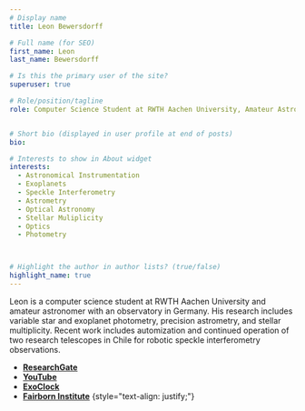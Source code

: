 ```yaml
---
# Display name
title: Leon Bewersdorff

# Full name (for SEO)
first_name: Leon
last_name: Bewersdorff

# Is this the primary user of the site?
superuser: true

# Role/position/tagline
role: Computer Science Student at RWTH Aachen University, Amateur Astronomer


# Short bio (displayed in user profile at end of posts)
bio:  

# Interests to show in About widget
interests:
  - Astronomical Instrumentation
  - Exoplanets
  - Speckle Interferometry
  - Astrometry
  - Optical Astronomy
  - Stellar Muliplicity
  - Optics
  - Photometry



# Highlight the author in author lists? (true/false)
highlight_name: true
---
```


Leon is a computer science student at RWTH Aachen University and amateur astronomer with an observatory in Germany. His research includes variable star and exoplanet photometry, precision astrometry, and stellar multiplicity. Recent work includes automization and continued operation of two research telescopes in Chile for robotic speckle interferometry observations.
  - [**ResearchGate**](https://www.researchgate.net/profile/Leon-Bewersdorff)
  - [**YouTube**](https://youtube.com/leonbewersdorff)
  - [**ExoClock**](https://www.exoclock.space/team)
  - [**Fairborn Institute**](https://www.fairborninstitute.org/staff)
{style="text-align: justify;"}
